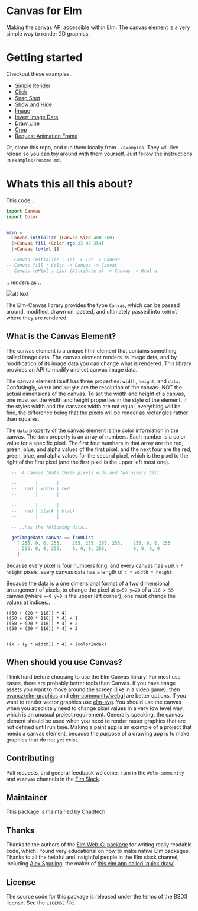 # Canvas for Elm

Making the canvas API accessible within Elm. The canvas element is a very simple way to render 2D graphics.

# Getting started

Checkout these examples..
* [Simple Render](https://elm-canvas-examples.surge.sh/0-simple-render.html)
* [Click](https://elm-canvas-examples.surge.sh/1-click.html)
* [Snap Shot](https://elm-canvas-examples.surge.sh/2-snap-shot.html)
* [Show and Hide](https://elm-canvas-examples.surge.sh/3-show-and-hide.html)
* [Image](https://elm-canvas-examples.surge.sh/4-image.html)
* [Invert Image Data](https://elm-canvas-examples.surge.sh/5-invert-image-data.html)
* [Draw Line](https://elm-canvas-examples.surge.sh/6-draw-line.html)
* [Crop](https://elm-canvas-examples.surge.sh/7-crop.html)
* [Request Animation Frame](https://elm-canvas-examples.surge.sh/8-request-animation-frame.html)

Or, clone this repo, and run them locally from `./examples`. They will live reload so you can toy around with them yourself. Just follow the instructions in `examples/readme.md`.

# Whats this all this about?

This code ..

``` Elm
import Canvas
import Color


main =
  Canvas.initialize (Canvas.Size 400 300)
  |>Canvas.fill (Color.rgb 23 92 254)
  |>Canvas.toHtml []

-- Canvas.initialize : Int -> Int -> Canvas
-- Canvas.fill : Color -> Canvas -> Canvas
-- Canvas.toHtml : List (Attribute a) -> Canvas -> Html a


```

.. renders as ..

![alt text](http://i.imgur.com/idJXHTP.png "Simple Canvas Render")


The Elm-Canvas library provides the type `Canvas`, which can be passed around, modified, drawn on, pasted, and ultimately passed into `toHtml` where they are rendered.


## What is the Canvas Element?

The canvas element is a unique html element that contains something called image data. The canvas element renders its image data, and by modification of its image data you can change what is rendered. This library provides an API to modify and set canvas image data.

The canvas element itself has three properties: `width`, `height`, and `data`. Confusingly, `width` and `height` are the resolution of the canvas- NOT the actual dimensions of the canvas. To set the width and height of a canvas, one must set the width and height properties in the style of the element. If the styles width and the canvass width are not equal, everything will be fine, the difference being that the pixels will be render as rectangles rather than squares.

The `data` property of the canvas element is the color information in the canvas. The `data` property is an array of numbers. Each number is a color value for a specific pixel. The first four numbers in that array are the red, green, blue, and alpha values of the first pixel, and the next four are the red, green, blue, and alpha values for the second pixel, which is the pixel to the right of the first pixel (and the first pixel is the upper left most one).

``` Elm
  --  A canvas thats three pixels wide and two pixels tall..

  --       |       | 
  --   red | white | red
  --       |       | 
  --  -------------------
  --       |       | 
  --   red | black | black
  --       |       |

  -- ..has the following data..

  getImageData canvas == fromList
    [ 255, 0, 0, 255,    255, 255, 255, 255,    255, 0, 0, 255
    , 255, 0, 0, 255,    0, 0, 0, 255,          0, 0, 0, 0
    ] 

```

Because every pixel is four numbers long, and every canvas has `width * height` pixels, every canvas data has a length of `4 * width * height`.

Because the data is a one dimensional format of a two dimensional arrangement of pixels, to change the pixel at `x=50 y=20` of a `116 x 55` canvas (where `x=0 y=0` is the upper left corner), one must change the values at indices.. 

```
((50 + (20 * 116)) * 4)
((50 + (20 * 116)) * 4) + 1
((50 + (20 * 116)) * 4) + 2
((50 + (20 * 116)) * 4) + 3


((x + (y * width)) * 4) + (colorIndex)
```

## When should you use Canvas?

Think hard before choosing to use the Elm Canvas library! For most use cases, there are probably better tools than Canvas. If you have image assets you want to move around the screen (like in a video game), then [evancz/elm-graphics](https://github.com/evancz/elm-graphics) and [elm-community/webgl](https://github.com/elm-community/webgl) are better options. If you want to render vector graphics use [elm-svg](http://package.elm-lang.org/packages/elm-lang/svg/latest). You should use the canvas when you absolutely need to change pixel values in a very low level way, which is an unusual project requirement. Generally speaking, the canvas element should be used when you need to render raster graphics that are not defined until run time. Making a paint app is an example of a project that needs a canvas element, because the purpose of a drawing app is to make graphics that do not yet exist.

## Contributing

Pull requests, and general feedback welcome. I am in the `#elm-community` and `#canvas` channels in the [Elm Slack](https://elmlang.slack.com).

## Maintainer

This package is maintained by [Chadtech](https://github.com/chadtech).

## Thanks

Thanks to the authors of the [Elm Web-Gl package](https://github.com/elm-community/webgl) for writing really readable code, which I found very educational on how to make native Elm packages. Thanks to all the helpful and insightful people in the Elm slack channel, including [Alex Spurling](https://github.com/alexspurling), the maker of [this elm app called 'quick draw'](https://github.com/alexspurling).

## License

The source code for this package is released under the terms of the BSD3 license. See the `LICENSE` file.



